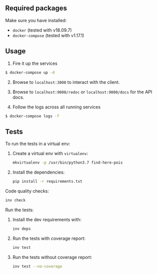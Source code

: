 ## Required packages

Make sure you have installed:
 * ``docker`` (tested with v18.09.7)
 * ``docker-compose`` (tested with v1.17.1)

## Usage

1. Fire it up the services
```bash
$ docker-compose up -d
```

2. Browse to `localhost:3000` to interact with the client.

3. Browse to `localhost:9000/redoc` or `localhost:9000/docs` for the API docs.

4. Follow the logs across all running services
```bash
$ docker-compose logs -f
```

## Tests

To run the tests in a virtual env:
1. Create a virtual env with `virtualenv`:
   ```bash
   mkvirtualenv -p /usr/bin/python3.7 find-here-pois
   ```
2. Install the dependencies:
   ```bash
   pip install -r requirements.txt
   ```

Code quality checks:
```bash
inv check
```

Run the tests:
1. Install the dev requirements with:
    ```bash
    inv deps
    ```
2. Run the tests with coverage report:
    ```bash
    inv test
    ```
3. Run the tests without coverage report:
    ```bash
    inv test --no-coverage
    ```
